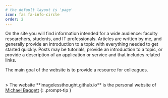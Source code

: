 ```yaml
---
# the default layout is 'page'
icon: fas fa-info-circle
order: 2 
---
```

On the site you will find information intended for a wide audience: faculty researchers, students, and IT professionals. Articles are written by me, and generally provide an introduction to a topic with everything needed to get started quickly. Posts may be tutorials, provide an introduction to a topic, or provide a description of an application or service and that includes related links.  

The main goal of the website is to provide a resource for colleagues.

<br>
> The website **imagelessthought.github.io** is the personal website of <a href="mailto:baggett.michael@gmail.com?subject=imagelessthought.github.io">Michael Baggett</a>
{: .prompt-tip }
